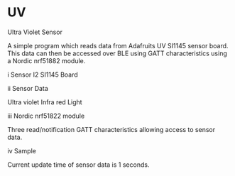# UV
Ultra Violet Sensor

A simple program which reads data from Adafruits UV SI1145 sensor board. This data can then be accessed over BLE using GATT characteristics using a Nordic nrf51882 module.

i Sensor I2 SI1145 Board

ii Sensor Data

Ultra violet
Infra red
Light

iii Nordic nrf51822 module

Three read/notification GATT characteristics allowing access to sensor data.

iv Sample

Current update time of sensor data is 1 seconds.
